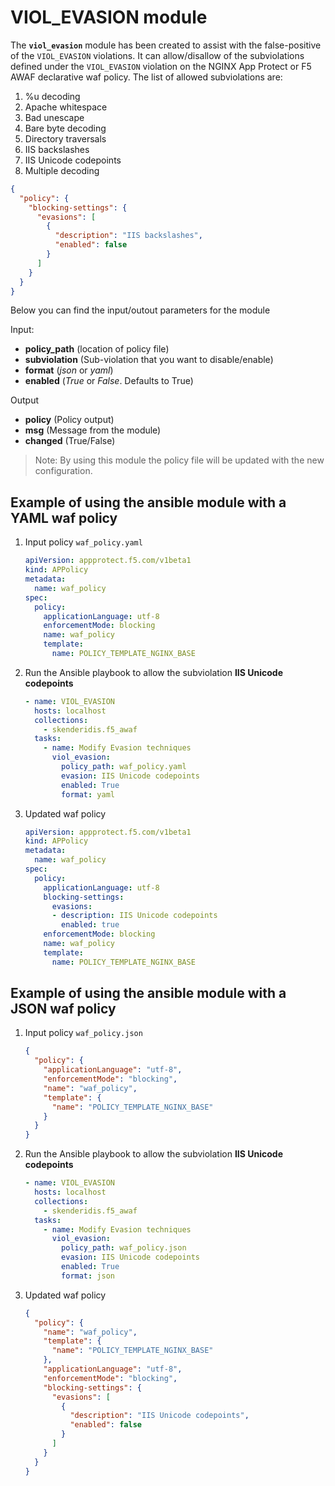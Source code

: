 # VIOL_EVASION module

The **`viol_evasion`** module has been created to assist with the false-positive of the `VIOL_EVASION` violations. It can allow/disallow of the subviolations defined under the `VIOL_EVASION` violation on the NGINX App Protect or F5 AWAF declarative waf policy. The list of allowed subviolations are:

1. %u decoding
1. Apache whitespace
1. Bad unescape
1. Bare byte decoding
1. Directory traversals
1. IIS backslashes
1. IIS Unicode codepoints
1. Multiple decoding

```json
{
  "policy": {
    "blocking-settings": {
      "evasions": [
        {
          "description": "IIS backslashes",
          "enabled": false
        }
      ]
    }
  }
}
```

Below you can find the input/outout parameters for the module

Input:
- **policy_path** (location of policy file)
- **subviolation** (Sub-violation that you want to disable/enable)
- **format** (*json* or *yaml*)
- **enabled** (*True* or *False*. Defaults to True)

Output
- **policy** (Policy output)
- **msg** (Message from the module)
- **changed** (True/False)

> Note: By using this module the policy file will be updated with the new configuration.

## Example of using the ansible module with a YAML waf policy
1. Input policy `waf_policy.yaml` 
    ```yaml
    apiVersion: appprotect.f5.com/v1beta1
    kind: APPolicy
    metadata:
      name: waf_policy
    spec:
      policy:
        applicationLanguage: utf-8
        enforcementMode: blocking
        name: waf_policy
        template:
          name: POLICY_TEMPLATE_NGINX_BASE
    ```

2. Run the Ansible playbook to allow the subviolation  **IIS Unicode codepoints**
    ```yaml
    - name: VIOL_EVASION
      hosts: localhost
      collections:
        - skenderidis.f5_awaf   
      tasks:
        - name: Modify Evasion techniques
          viol_evasion:
            policy_path: waf_policy.yaml
            evasion: IIS Unicode codepoints
            enabled: True
            format: yaml
    ```

3. Updated waf policy
    ```yaml
    apiVersion: appprotect.f5.com/v1beta1
    kind: APPolicy
    metadata:
      name: waf_policy
    spec:
      policy:
        applicationLanguage: utf-8
        blocking-settings:
          evasions:
          - description: IIS Unicode codepoints
            enabled: true
        enforcementMode: blocking
        name: waf_policy
        template:
          name: POLICY_TEMPLATE_NGINX_BASE
    ```



## Example of using the ansible module with a JSON waf policy
1. Input policy `waf_policy.json`
    ```json
    {
      "policy": {
        "applicationLanguage": "utf-8",
        "enforcementMode": "blocking",
        "name": "waf_policy",
        "template": {
          "name": "POLICY_TEMPLATE_NGINX_BASE"
        }
      }
    }
    ```
2. Run the Ansible playbook to allow the subviolation  **IIS Unicode codepoints**
    ```yaml
    - name: VIOL_EVASION
      hosts: localhost
      collections:
        - skenderidis.f5_awaf   
      tasks:
        - name: Modify Evasion techniques
          viol_evasion:
            policy_path: waf_policy.json
            evasion: IIS Unicode codepoints
            enabled: True
            format: json
    ```

3. Updated waf policy
    ```json
    {
      "policy": {
        "name": "waf_policy",
        "template": {
          "name": "POLICY_TEMPLATE_NGINX_BASE"
        },
        "applicationLanguage": "utf-8",
        "enforcementMode": "blocking",
        "blocking-settings": {
          "evasions": [
            {
              "description": "IIS Unicode codepoints",
              "enabled": false
            }
          ]
        }
      }
    }
    ```
